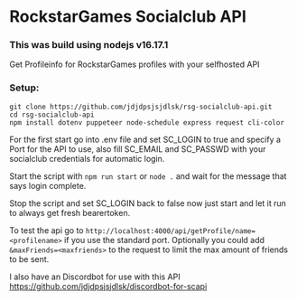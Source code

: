 # RockstarGames Socialclub API

### This was build using nodejs v16.17.1

Get Profileinfo for RockstarGames profiles with your selfhosted API

### Setup:
```
git clone https://github.com/jdjdpsjsjdlsk/rsg-socialclub-api.git
cd rsg-socialclub-api
npm install dotenv puppeteer node-schedule express request cli-color
```

For the first start go into .env file and set SC_LOGIN to true and specify a Port for the API to use, also fill SC_EMAIL and SC_PASSWD with your socialclub credentials for automatic login.

Start the script with `npm run start` or `node .` and wait for the message that says login complete.

Stop the script and set SC_LOGIN back to false now just start and let it run to always get fresh bearertoken.

To test the api go to `http://localhost:4000/api/getProfile/name=<profilename>` if you use the standard port.
Optionally you could add `&maxFriends=<maxfriends>` to the request to limit the max amount of friends to be sent.

I also have an Discordbot for use with this API https://github.com/jdjdpsjsjdlsk/discordbot-for-scapi
